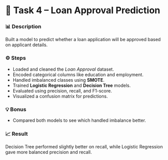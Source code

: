 # 💸 Task 4 – Loan Approval Prediction

### 📊 Description
Built a model to predict whether a loan application will be approved based on applicant details.

### ⚙️ Steps
- Loaded and cleaned the *Loan Approval* dataset.
- Encoded categorical columns like education and employment.
- Handled imbalanced classes using **SMOTE**.
- Trained **Logistic Regression** and **Decision Tree** models.
- Evaluated using precision, recall, and F1-score.
- Visualized a confusion matrix for predictions.

### 💡 Bonus
- Compared both models to see which handled imbalance better.

### 📈 Result
Decision Tree performed slightly better on recall, while Logistic Regression gave more balanced precision and recall.
